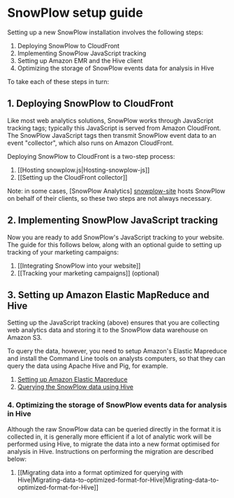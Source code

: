 # SnowPlow setup guide

Setting up a new SnowPlow installation involves the following steps:

1. Deploying SnowPlow to CloudFront
2. Implementing SnowPlow JavaScript tracking
3. Setting up Amazon EMR and the Hive client
4. Optimizing the storage of SnowPlow events data for analysis in Hive

To take each of these steps in turn:

## 1. Deploying SnowPlow to CloudFront

Like most web analytics solutions, SnowPlow works through JavaScript tracking tags; typically this JavaScript is served from Amazon CloudFront. The SnowPlow JavaScript tags then transmit SnowPlow event data to an event "collector", which also runs on Amazon CloudFront.

Deploying SnowPlow to CloudFront is a two-step process:

1. [[Hosting snowplow.js|Hosting-snowplow-js]]
2. [[Setting up the CloudFront collector]]

Note: in some cases, [SnowPlow Analytics] [snowplow-site] hosts SnowPlow on behalf of their clients, so these two steps are not always necessary.

## 2. Implementing SnowPlow JavaScript tracking

Now you are ready to add SnowPlow's JavaScript tracking to your website. The guide for this follows below, along with an optional guide to setting up tracking of your marketing campaigns:

1. [[Integrating SnowPlow into your website]]
2. [[Tracking your marketing campaigns]] (optional)

## 3. Setting up Amazon Elastic MapReduce and Hive

Setting up the JavaScript tracking (above) ensures that you are collecting web analytics data and storing it to the SnowPlow data warehouse on Amazon S3.

To query the data, however, you need to setup Amazon's Elastic Mapreduce and install the Command Line tools on analysts computers, so that they can query the data using Apache Hive and Pig, for example. 

1. [Setting up Amazon Elastic Mapreduce](Setting-up-EMR)
2. [Querying the SnowPlow data using Hive](Querying-the-data-using-Hive) 

### 4. Optimizing the storage of SnowPlow events data for analysis in Hive

Although the raw SnowPlow data can be queried directly in the format it is collected in, it is generally more efficient if a lot of analytic work will be performed using Hive, to migrate the data into a new format optimised for analysis in Hive. Instructions on performing the migration are described below:

1. [[Migrating data into a format optimized for querying with Hive|Migrating-data-to-optimized-format-for-Hive|Migrating-data-to-optimized-format-for-Hive]]

[snowplow-site]: http://snowplowanalytics.com